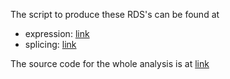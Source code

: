 The script to produce these RDS's can be found at 
* expression: [link](https://bitbucket.org/yanyul/rotation-at-imlab/src/master/analysis/fdr_power_specificity/companion_figure_finalized/run_for_summary-expression-eur-cleanup.sh)
* splicing: [link](https://bitbucket.org/yanyul/rotation-at-imlab/src/master/analysis/fdr_power_specificity/companion_figure_finalized/run_for_summary-splicing-eur-cleanup.sh)

The source code for the whole analysis is at [link](https://bitbucket.org/yanyul/rotation-at-imlab/src/master/analysis/fdr_power_specificity/)
